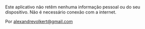 Este aplicativo não retêm nenhuma informação pessoal ou do seu dispositivo. Não é necessário conexão com a internet.

Por alexandrevolkert@gmail.com
